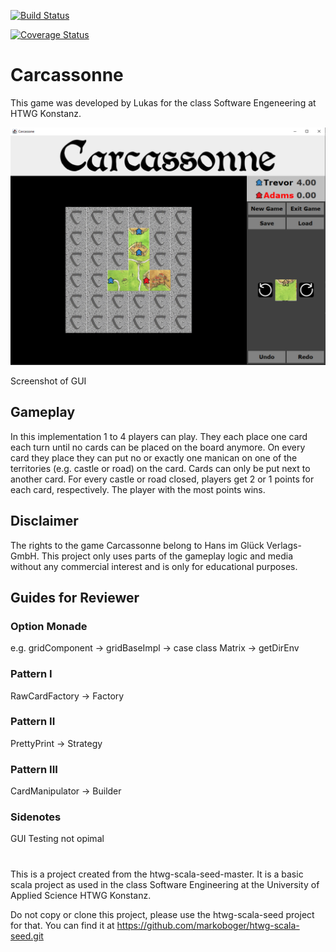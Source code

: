 [![Build Status](https://travis-ci.com/turboka11e/de.htwg.se.Carcassonne.svg?branch=master)](https://travis-ci.com/turboka11e/de.htwg.se.Carcassonne)

[![Coverage Status](https://coveralls.io/repos/github/turboka11e/de.htwg.se.Carcassonne/badge.svg?branch=master)](https://coveralls.io/github/turboka11e/de.htwg.se.Carcassonne?branch=master)
# Carcassonne

This game was developed by Lukas for the class Software Engeneering at HTWG Konstanz.

![](DemoScreenshot.png)

Screenshot of GUI

## Gameplay

In this implementation 1 to 4 players can play.
They each place one card each turn until no cards can be placed on the board anymore.
On every card they place they can put no or exactly one manican on one of the territories (e.g. castle or road) on the card.
Cards can only be put next to another card. For every castle or road closed, players get 2 or 1 points for each card, respectively. The player with the most points wins.

## Disclaimer
The rights to the game Carcassonne belong to Hans im Glück Verlags-GmbH. This project only uses parts of the gameplay logic and media without any commercial interest and is only for educational purposes.

## Guides for Reviewer

### Option Monade
e.g. gridComponent -> gridBaseImpl -> case class Matrix -> getDirEnv

### Pattern I
RawCardFactory -> Factory

### Pattern II
PrettyPrint -> Strategy

### Pattern III
CardManipulator -> Builder

### Sidenotes
GUI Testing not opimal

#
This is a project created from the htwg-scala-seed-master. It is a basic scala project as used in the
class Software Engineering at the University of Applied Science HTWG Konstanz.

Do not copy or clone this project, please use the htwg-scala-seed project for that. You can find it at 
https://github.com/markoboger/htwg-scala-seed.git
